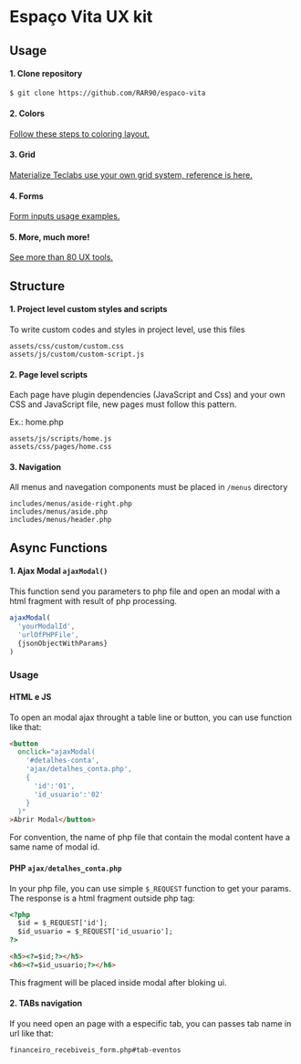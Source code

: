# Espaço Vita UX kit

## Usage
#### 1. Clone repository
``` bash
$ git clone https://github.com/RAR90/espaco-vita
```
#### 2. Colors
[Follow these steps to coloring layout.](https://teclabs.com.br/html/materialize.teclabs/css-color.html)

#### 3. Grid
[Materialize Teclabs use your own grid system, reference is here.](https://teclabs.com.br/html/materialize.teclabs/css-grid.html)

#### 4. Forms
[Form inputs usage examples.](https://teclabs.com.br/html/materialize.teclabs/form-layouts.html)

#### 5. More, much more!
[See more than 80 UX tools.](https://teclabs.com.br/html/materialize.teclabs)

## Structure
#### 1. Project level custom styles and scripts

To write custom codes and styles in project level, use this files
```
assets/css/custom/custom.css
assets/js/custom/custom-script.js
```

#### 2. Page level scripts

Each page have plugin dependencies (JavaScript and Css) and your own CSS and JavaScript file, new pages must follow this pattern.

Ex.: home.php
```
assets/js/scripts/home.js
assets/css/pages/home.css
```

#### 3. Navigation

All menus and navegation components must be placed in `/menus` directory
```
includes/menus/aside-right.php
includes/menus/aside.php
includes/menus/header.php
```


## Async Functions
#### 1. Ajax Modal `ajaxModal()`

This function send you parameters to php file and open an modal with a html fragment with result of php processing.

```js
ajaxModal(
  'yourModalId',
  'urlOfPHPFile',
  {jsonObjectWithParams}
)
```
### Usage
#### HTML e JS
To open an modal ajax throught a table line or button, you can use  function like that:

```html
<button
  onclick="ajaxModal(
    '#detalhes-conta',
    'ajax/detalhes_conta.php',
    {
      'id':'01',
      'id_usuario':'02'
    }
  )"
>Abrir Modal</button>
```

For convention, the name of php file that contain the modal content have a same name of modal id.

#### PHP `ajax/detalhes_conta.php`
In your php file, you can use simple `$_REQUEST` function to get your params. The response is a html fragment outside php tag:

```html
<?php
  $id = $_REQUEST['id'];
  $id_usuario = $_REQUEST['id_usuario'];
?>

<h5><?=$id;?></h5>
<h6><?=$id_usuario;?></h6>
```

This fragment will be placed inside modal after bloking ui.

#### 2. TABs navigation
If you need open an page with a especific tab, you can passes tab name in url like that:
```
financeiro_recebiveis_form.php#tab-eventos
```
